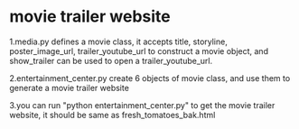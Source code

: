 # movie trailer website

1.media.py defines a movie class, it accepts title, storyline, poster_image_url, trailer_youtube_url to construct a movie object, and show_trailer can be used to open a trailer_youtube_url.

2.entertainment_center.py create 6 objects of movie class, and use them to generate a movie trailer website

3.you can run "python entertainment_center.py" to get the movie trailer website, it should be same as fresh_tomatoes_bak.html